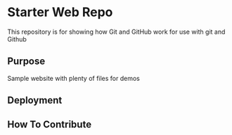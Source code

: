 # Starter Web Repo

This repository is for showing how Git and GitHub work for use with git and Github

## Purpose

Sample website with plenty of files for demos

## Deployment

## How To Contribute
